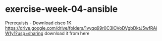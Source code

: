 # exercise-week-04-ansible
Prerequists - Download cisco 1K https://drive.google.com/drive/folders/1vyqq99r0C3IOVoDVgbDktJ5wfRAiW1y1?usp=sharing download it from here
